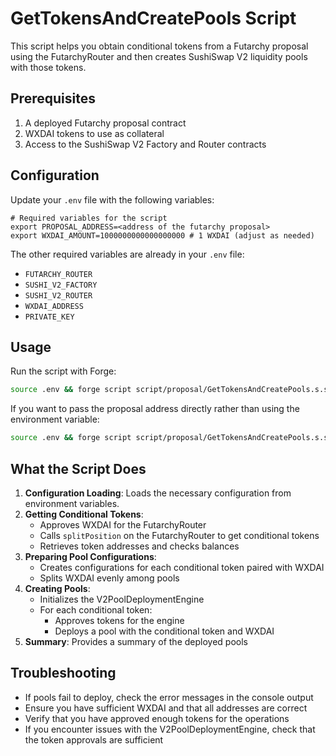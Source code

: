 # GetTokensAndCreatePools Script

This script helps you obtain conditional tokens from a Futarchy proposal using the FutarchyRouter and then creates SushiSwap V2 liquidity pools with those tokens.

## Prerequisites

1. A deployed Futarchy proposal contract
2. WXDAI tokens to use as collateral
3. Access to the SushiSwap V2 Factory and Router contracts

## Configuration

Update your `.env` file with the following variables:

```
# Required variables for the script
export PROPOSAL_ADDRESS=<address of the futarchy proposal>
export WXDAI_AMOUNT=1000000000000000000 # 1 WXDAI (adjust as needed)
```

The other required variables are already in your `.env` file:
- `FUTARCHY_ROUTER`
- `SUSHI_V2_FACTORY`
- `SUSHI_V2_ROUTER`
- `WXDAI_ADDRESS`
- `PRIVATE_KEY`

## Usage

Run the script with Forge:

```bash
source .env && forge script script/proposal/GetTokensAndCreatePools.s.sol --rpc-url $RPC_URL --broadcast
```

If you want to pass the proposal address directly rather than using the environment variable:

```bash
source .env && forge script script/proposal/GetTokensAndCreatePools.s.sol --rpc-url $RPC_URL --broadcast --sig "run(address)" <proposal_address>
```

## What the Script Does

1. **Configuration Loading**: Loads the necessary configuration from environment variables.
2. **Getting Conditional Tokens**: 
   - Approves WXDAI for the FutarchyRouter
   - Calls `splitPosition` on the FutarchyRouter to get conditional tokens
   - Retrieves token addresses and checks balances
3. **Preparing Pool Configurations**:
   - Creates configurations for each conditional token paired with WXDAI
   - Splits WXDAI evenly among pools
4. **Creating Pools**:
   - Initializes the V2PoolDeploymentEngine
   - For each conditional token:
     - Approves tokens for the engine
     - Deploys a pool with the conditional token and WXDAI
5. **Summary**: Provides a summary of the deployed pools

## Troubleshooting

- If pools fail to deploy, check the error messages in the console output
- Ensure you have sufficient WXDAI and that all addresses are correct
- Verify that you have approved enough tokens for the operations
- If you encounter issues with the V2PoolDeploymentEngine, check that the token approvals are sufficient 
